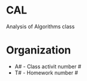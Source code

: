 # CAL
Analysis of Algorithms class

# Organization

* A# - Class activit number #
* T# - Homework number #
